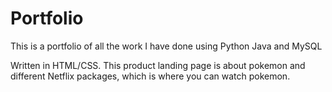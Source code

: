 # Portfolio
This is a portfolio of all the work I have done using Python Java and MySQL

Written in HTML/CSS.
This product landing page is about pokemon and different Netflix packages, which is where you can watch pokemon. 
